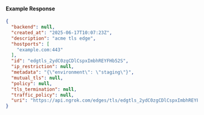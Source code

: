 <!-- Code generated for API Clients. DO NOT EDIT. -->

#### Example Response

```json
{
  "backend": null,
  "created_at": "2025-06-17T10:07:23Z",
  "description": "acme tls edge",
  "hostports": [
    "example.com:443"
  ],
  "id": "edgtls_2ydC0zgCDlCspxImbhREYFHb52S",
  "ip_restriction": null,
  "metadata": "{\"environment\": \"staging\"}",
  "mutual_tls": null,
  "policy": null,
  "tls_termination": null,
  "traffic_policy": null,
  "uri": "https://api.ngrok.com/edges/tls/edgtls_2ydC0zgCDlCspxImbhREYFHb52S"
}
```
